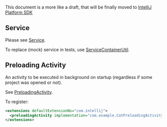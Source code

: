 This document is a more like a draft, that will be finally moved to [IntelliJ Platform SDK](https://plugins.jetbrains.com/docs/intellij)

## Service

Please see [Service](https://plugins.jetbrains.com/docs/intellij/plugin-services.html).

To replace (mock) service in tests, use [ServiceContainerUtil](https://github.com/JetBrains/intellij-community/blob/master/platform/testFramework/src/com/intellij/testFramework/ServiceContainerUtil.kt).

## Preloading Activity

An activity to be executed in background on startup (regardless if some project was opened or not).

See [PreloadingActivity](https://github.com/JetBrains/intellij-community/blob/master/platform/platform-impl/src/com/intellij/openapi/application/PreloadingActivity.java).

To register:

```xml
<extensions defaultExtensionNs="com.intellij">
  <preloadingActivity implementation="com.example.CatPreloadingActivity"/>
</extensions>
```
